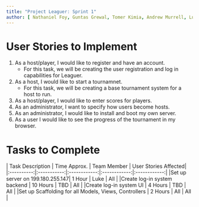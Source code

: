 ```yaml
---
title: "Project Leaguer: Sprint 1"
author: [ Nathaniel Foy, Guntas Grewal, Tomer Kimia, Andrew Murrell, Luke Shumaker, Davis Webb ]
---
```


# User Stories to Implement

1) As a host/player, I would like to register and have an account.
   - For this task, we will be creating the user registration and log
     in capabilities for Leaguer.
2) As a host, I would like to start a tournamnet.
   - For this task, we will be creating a base tournament system for a
     host to run.
3) As a host/player, I would like to enter scores for players.
4) As an administrator, I want to specify how users become hosts.
5) As an administrator, I would like to install and boot my own server.
6) As a user I would like to see the progress of the tournament in my
   browser.


# Tasks to Complete

| Task Description | Time Approx. | Team Member | User Stories Affected|
|:----------:|:-----------:|:------------:|:------------:|:------------:|
|Set up server on 199.180.255.147| 1 Hour | Luke | All |
|Create log-in system backend | 10 Hours | TBD | All |
|Create log-in system UI | 4 Hours | TBD | All |
|Set up Scaffolding for all Models, Views, Controllers | 2 Hours | All | All |
